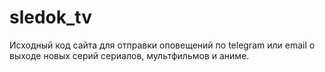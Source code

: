 # sledok_tv
Исходный код сайта для отправки оповещений по telegram или email  о выходе новых серий сериалов, мультфильмов и аниме.

